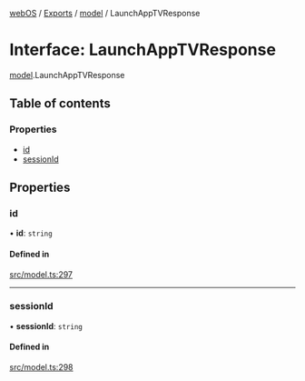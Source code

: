 [webOS](../README.md) / [Exports](../modules.md) / [model](../modules/model.md) / LaunchAppTVResponse

# Interface: LaunchAppTVResponse

[model](../modules/model.md).LaunchAppTVResponse

## Table of contents

### Properties

- [id](model.LaunchAppTVResponse.md#id)
- [sessionId](model.LaunchAppTVResponse.md#sessionid)

## Properties

### id

• **id**: `string`

#### Defined in

[src/model.ts:297](https://github.com/Dabolus/webos-tv/blob/7abb5c9/src/model.ts#L297)

___

### sessionId

• **sessionId**: `string`

#### Defined in

[src/model.ts:298](https://github.com/Dabolus/webos-tv/blob/7abb5c9/src/model.ts#L298)
